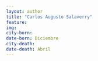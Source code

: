 ```yaml
---
layout: author
title: "Carlos Augusto Salaverry"
feature: 
img:
city-born: 
date-born: Diciembre
city-death: 
date-death: Abril
---
```

